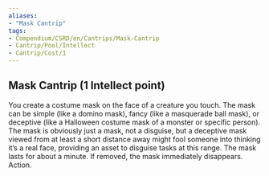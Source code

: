 ```yaml
---
aliases:
- "Mask Cantrip"
tags:
- Compendium/CSRD/en/Cantrips/Mask-Cantrip
- Cantrip/Pool/Intellect
- Cantrip/Cost/1
---
```


## Mask Cantrip  (1 Intellect point)
You create a costume mask on the face of a creature you touch. The mask can be simple (like a domino mask), fancy (like a masquerade ball mask), or deceptive (like a Halloween costume mask of a monster or specific person). The mask is obviously just a mask, not a disguise, but a deceptive mask viewed from at least a short distance away might fool someone into thinking it’s a real face, providing an asset to disguise tasks at this range. The mask lasts for about a minute. If removed, the mask immediately disappears. Action. 

